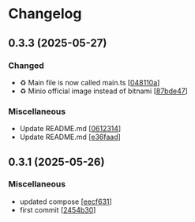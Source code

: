 # Changelog

<a name="0.3.3"></a>
## 0.3.3 (2025-05-27)

### Changed

- ♻️ Main file is now called main.ts [[048110a](https://github.com/ExpressoMacchiato/CreateExpressoMacchiato/commit/048110a5ef2d5073741464d9263ff33f1da2d414)]
- ♻️ Minio official image instead of bitnami [[87bde47](https://github.com/ExpressoMacchiato/CreateExpressoMacchiato/commit/87bde47aea12c4e03dbdf3cfe95d5f8cb52adfc7)]

### Miscellaneous

-  Update README.md [[0612314](https://github.com/ExpressoMacchiato/CreateExpressoMacchiato/commit/0612314eb86311cd741bb581c86e0c227ad43b22)]
-  Update README.md [[e36faad](https://github.com/ExpressoMacchiato/CreateExpressoMacchiato/commit/e36faad3c19259521c1394a868fb3e6ad8f73c43)]


<a name="0.3.1"></a>
## 0.3.1 (2025-05-26)

### Miscellaneous

-  updated compose [[eecf631](https://github.com/ExpressoMacchiato/CreateExpressoMacchiato/commit/eecf631eef19a3f7eaa08c2e7ab4477c614cf292)]
-  first commit [[2454b30](https://github.com/ExpressoMacchiato/CreateExpressoMacchiato/commit/2454b30ae1e767ef4dc0eec97786a1cf8cb1643d)]


